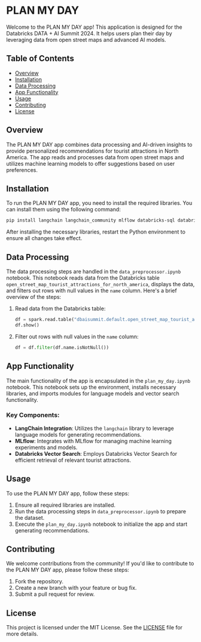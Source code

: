 # PLAN MY DAY

Welcome to the PLAN MY DAY app! This application is designed for the Databricks DATA + AI Summit 2024. It helps users plan their day by leveraging data from open street maps and advanced AI models.

## Table of Contents
- [Overview](#overview)
- [Installation](#installation)
- [Data Processing](#data-processing)
- [App Functionality](#app-functionality)
- [Usage](#usage)
- [Contributing](#contributing)
- [License](#license)

## Overview

The PLAN MY DAY app combines data processing and AI-driven insights to provide personalized recommendations for tourist attractions in North America. The app reads and processes data from open street maps and utilizes machine learning models to offer suggestions based on user preferences.

## Installation

To run the PLAN MY DAY app, you need to install the required libraries. You can install them using the following command:

```bash
pip install langchain langchain_community mlflow databricks-sql databricks-vectorsearch
```

After installing the necessary libraries, restart the Python environment to ensure all changes take effect.

## Data Processing

The data processing steps are handled in the `data_preprocessor.ipynb` notebook. This notebook reads data from the Databricks table `open_street_map_tourist_attractions_for_north_america`, displays the data, and filters out rows with null values in the `name` column. Here's a brief overview of the steps:

1. Read data from the Databricks table:
    ```python
    df = spark.read.table("dbaisummit.default.open_street_map_tourist_attractions_for_north_america")
    df.show()
    ```

2. Filter out rows with null values in the `name` column:
    ```python
    df = df.filter(df.name.isNotNull())
    ```

## App Functionality

The main functionality of the app is encapsulated in the `plan_my_day.ipynb` notebook. This notebook sets up the environment, installs necessary libraries, and imports modules for language models and vector search functionality.

### Key Components:

- **LangChain Integration**: Utilizes the `langchain` library to leverage language models for generating recommendations.
- **MLflow**: Integrates with MLflow for managing machine learning experiments and models.
- **Databricks Vector Search**: Employs Databricks Vector Search for efficient retrieval of relevant tourist attractions.

## Usage

To use the PLAN MY DAY app, follow these steps:

1. Ensure all required libraries are installed.
2. Run the data processing steps in `data_preprocessor.ipynb` to prepare the dataset.
3. Execute the `plan_my_day.ipynb` notebook to initialize the app and start generating recommendations.

## Contributing

We welcome contributions from the community! If you'd like to contribute to the PLAN MY DAY app, please follow these steps:

1. Fork the repository.
2. Create a new branch with your feature or bug fix.
3. Submit a pull request for review.

## License

This project is licensed under the MIT License. See the [LICENSE](LICENSE) file for more details.
